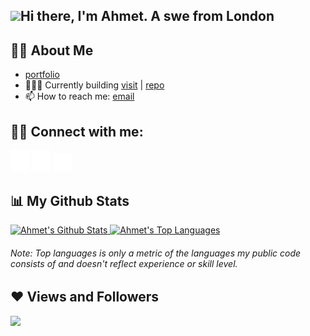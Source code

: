 <h2>
  <img src="https://raw.githubusercontent.com/MartinHeinz/MartinHeinz/master/wave.gif" width="30px">Hi there, I'm Ahmet. A swe from London
</h2>

## 🙋‍♂️ About Me

- [portfolio](https://dub.sh/ahmet)
- 🧑🏻‍💻 Currently building [visit](https://dub.sh/zerodotemail) | [repo](https://dub.sh/zerodotemailgh)
- 📫 How to reach me: [email](mailto:ahmetskilinc@icloud.com)

## 🤙🏼 Connect with me:

<a href="https://dub.sh/ahmetli"><img src="./assets/li.svg" width="30px"></a>
<a href="https://dub.sh/ahmetig"><img src="./assets/ig.svg" width="30px"></a>
<a href="https://dub.sh/ahmetx"><img src="./assets/x.svg" width="30px"></a>

## 📊 My Github Stats

<a href="https://github.com/ahmetskilinc/github-readme-stats">
  <img alt="Ahmet's Github Stats" src="https://github-readme-stats.vercel.app/api?username=ahmetskilinc&show_icons=true&count_private=false&theme=react&hide_border=true&bg_color=0D1117&hide_title=true&disable_animations=true&number_format=long&show=reviews&include_all_commits=true&hide=contribs,issues" />
</a>
<a href="https://github.com/ahmetskilinc/github-readme-stats">
  <img alt="Ahmet's Top Languages" src="https://github-readme-stats.vercel.app/api/top-langs/?username=ahmetskilinc&langs_count=8&count_private=true&layout=compact&theme=react&hide_border=true&bg_color=0D1117" />
</a>
<h6>Note: Top languages is only a metric of the languages my public code consists of and doesn't reflect experience or skill level.</h6>

## ❤️ Views and Followers

<a href="https://github.com/ahmetskilinc/github-profile-views-counter">
    <img src="https://komarev.com/ghpvc/?username=ahmetskilinc">
</a>
